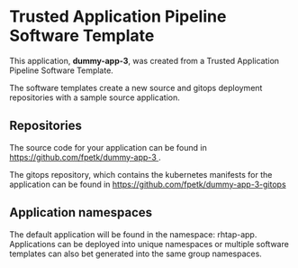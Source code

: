 # Trusted Application Pipeline Software Template

This application, **dummy-app-3**, was created from a Trusted Application Pipeline Software Template.

The software templates create a new source and gitops deployment repositories with a sample source application. 

## Repositories

The source code for your application can be found in [https://github.com/fpetk/dummy-app-3 ](https://github.com/fpetk/dummy-app-3 ).
 
The gitops repository, which contains the kubernetes manifests for the application can be found in 
[https://github.com/fpetk/dummy-app-3-gitops ](https://github.com/fpetk/dummy-app-3-gitops ) 

## Application namespaces 

The default application will be found in the namespace: rhtap-app. Applications can be deployed into unique namespaces or multiple software templates can also bet generated into the same group namespaces.  
